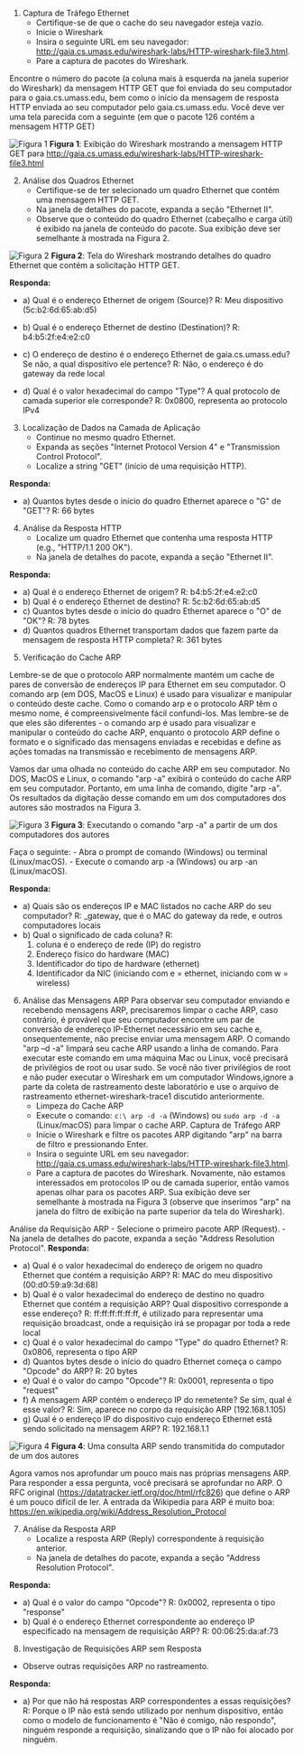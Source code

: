 1) Captura de Tráfego Ethernet
    - Certifique-se de que o cache do seu navegador esteja vazio.
    - Inicie o Wireshark
    - Insira o seguinte URL em seu navegador: http://gaia.cs.umass.edu/wireshark-labs/HTTP-wireshark-file3.html.
    - Pare a captura de pacotes do Wireshark.

Encontre o número do pacote (a coluna mais à esquerda na janela superior do Wireshark) da mensagem HTTP GET que foi enviada do seu computador para o gaia.cs.umass.edu, bem como o início da mensagem de resposta HTTP enviada ao seu computador pelo gaia.cs.umass.edu. Você deve ver uma tela parecida com a seguinte (em que o pacote 126 contém a mensagem HTTP GET)

![Figura 1](img/figura1.png)
**Figura 1**: Exibição do Wireshark mostrando a mensagem HTTP GET para
http://gaia.cs.umass.edu/wireshark-labs/HTTP-wireshark-file3.html

2. Análise dos Quadros Ethernet
    - Certifique-se de ter selecionado um quadro Ethernet que contém uma mensagem HTTP GET.
    - Na janela de detalhes do pacote, expanda a seção "Ethernet II".
    - Observe que o conteúdo do quadro Ethernet (cabeçalho e carga útil) é exibido na janela de conteúdo do pacote. Sua exibição deve ser semelhante à mostrada na Figura 2.

![Figura 2](img/figura2.png)
**Figura 2**: Tela do Wireshark mostrando detalhes do quadro Ethernet que contém a solicitação HTTP GET.

**Responda:**
- a) Qual é o endereço Ethernet de origem (Source)?
R: Meu dispositivo (5c:b2:6d:65\:ab:d5)

- b) Qual é o endereço Ethernet de destino (Destination)?
R: b4:b5:2f:e4:e2:c0

- c) O endereço de destino é o endereço Ethernet de gaia.cs.umass.edu? Se não, a qual dispositivo ele pertence?
R: Não, o endereço é do gateway da rede local

- d) Qual é o valor hexadecimal do campo "Type"? A qual protocolo de camada superior ele corresponde?
R: 0x0800, representa ao protocolo IPv4

3. Localização de Dados na Camada de Aplicação
    - Continue no mesmo quadro Ethernet.
    - Expanda as seções "Internet Protocol Version 4" e "Transmission Control Protocol".
    - Localize a string "GET" (início de uma requisição HTTP).

**Responda:**
- a) Quantos bytes desde o início do quadro Ethernet aparece o "G" de "GET"?
R: 66 bytes

4. Análise da Resposta HTTP
    - Localize um quadro Ethernet que contenha uma resposta HTTP (e.g., "HTTP/1.1 200 OK").
    - Na janela de detalhes do pacote, expanda a seção "Ethernet II".


**Responda:**
- a) Qual é o endereço Ethernet de origem?
R: b4:b5:2f:e4:e2:c0
- b) Qual é o endereço Ethernet de destino?
R: 5c:b2:6d:65\:ab:d5
- c) Quantos bytes desde o início do quadro Ethernet aparece o "O" de "OK"?
R: 78 bytes
- d) Quantos quadros Ethernet transportam dados que fazem parte da mensagem de resposta HTTP completa?
R: 361 bytes

5. Verificação do Cache ARP

Lembre-se de que o protocolo ARP normalmente mantém um cache de pares de conversão de endereços IP para Ethernet em seu computador. O comando arp (em DOS, MacOS e Linux) é usado para visualizar e manipular o conteúdo deste cache. Como o comando arp e o protocolo ARP têm o mesmo nome, é compreensivelmente fácil confundi-los. Mas lembre-se de que eles são diferentes - o comando arp é usado para visualizar e manipular o conteúdo do cache ARP, enquanto o protocolo ARP define o formato e o significado das mensagens enviadas e recebidas e define as ações tomadas na transmissão e recebimento de mensagens ARP.

Vamos dar uma olhada no conteúdo do cache ARP em seu computador. No DOS, MacOS e Linux, o comando "arp -a" exibirá o conteúdo do cache ARP em seu computador. Portanto, em uma linha de comando, digite "arp -a". Os resultados da digitação desse comando em um dos computadores dos autores são mostrados na Figura 3.

![Figura 3](img/figura3.png)
**Figura 3**: Executando o comando "arp -a" a partir de um dos computadores dos autores

Faça o seguinte:
    - Abra o prompt de comando (Windows) ou terminal (Linux/macOS).
    - Execute o comando arp -a (Windows) ou arp -an (Linux/macOS).

**Responda:**
- a) Quais são os endereços IP e MAC listados no cache ARP do seu computador?
R: _gateway, que é o MAC do gateway da rede, e outros computadores locais
- b) Qual o significado de cada coluna?
R:
    1. coluna é o endereço de rede (IP) do registro
    2. Endereço físico do hardware (MAC)
    3. Identificador do tipo de hardware (ethernet)
    4. Identificador da NIC (iniciando com e = ethernet, iniciando com w = wireless)

6) Análise das Mensagens ARP
Para observar seu computador enviando e recebendo mensagens ARP, precisaremos limpar o cache ARP, caso contrário, é provável que seu computador encontre um par de conversão de endereço IP-Ethernet necessário em seu cache e, onsequentemente, não precise enviar uma mensagem ARP. O comando "arp –d -a" limpará seu cache ARP usando a linha de comando. Para executar este comando em uma máquina Mac ou Linux, você precisará de privilégios de root ou usar sudo. Se você não tiver privilégios de root e não puder executar o Wireshark em um computador Windows,ignore a parte da coleta de rastreamento deste laboratório e use o arquivo de rastreamento ethernet-wireshark-trace1 discutido anteriormente.
    - Limpeza do Cache ARP
    - Execute o comando:
        ```c:\ arp -d -a``` (Windows) ou
        ```sudo arp -d -a``` (Linux/macOS)
        para limpar o cache ARP.
Captura de Tráfego ARP
    - Inicie o Wireshark e filtre os pacotes ARP digitando "arp" na barra de filtro e pressionando Enter.
    - Insira o seguinte URL em seu navegador: http://gaia.cs.umass.edu/wireshark-labs/HTTP-wireshark-file3.html.
    - Pare a captura de pacotes do Wireshark.
Novamente, não estamos interessados em protocolos IP ou de camada superior, então vamos apenas olhar para os pacotes ARP. Sua exibição deve ser semelhante à mostrada na Figura 3 (observe que inserimos "arp" na janela do filtro de exibição na parte superior da tela do Wireshark).

Análise da Requisição ARP
    - Selecione o primeiro pacote ARP (Request).
    - Na janela de detalhes do pacote, expanda a seção "Address Resolution Protocol".
**Responda:**
- a) Qual é o valor hexadecimal do endereço de origem no quadro Ethernet que contém a requisição ARP?
R: MAC do meu dispositivo (00:d0:59:a9:3d:68)
- b) Qual é o valor hexadecimal do endereço de destino no quadro Ethernet que contém a requisição ARP? Qual dispositivo corresponde a esse endereço?
R: ff:ff:ff:ff:ff:ff, é utilizado para representar uma requisição broadcast, onde a requisição irá se propagar por toda a rede local
- c) Qual é o valor hexadecimal do campo "Type" do quadro Ethernet?
R: 0x0806, representa o tipo ARP
- d) Quantos bytes desde o início do quadro Ethernet começa o campo "Opcode" do ARP?
R: 20 bytes
- e) Qual é o valor do campo "Opcode"?
R: 0x0001, representa o tipo "request"
- f) A mensagem ARP contém o endereço IP do remetente? Se sim, qual é esse valor?
R: Sim, aparece no corpo da requisição ARP (192.168.1.105)
- g) Qual é o endereço IP do dispositivo cujo endereço Ethernet está sendo solicitado na mensagem ARP?
R: 192.168.1.1

![Figura 4](img/figura4.png)
**Figura 4**: Uma consulta ARP sendo transmitida do computador de um dos autores

Agora vamos nos aprofundar um pouco mais nas próprias mensagens ARP. Para responder a essa pergunta, você precisará se aprofundar no ARP. O RFC original (https://datatracker.ietf.org/doc/html/rfc826) que define o ARP é um pouco difícil de ler. A entrada da Wikipedia para ARP é muito boa: https://en.wikipedia.org/wiki/Address_Resolution_Protocol

7) Análise da Resposta ARP
    - Localize a resposta ARP (Reply) correspondente à requisição anterior.
    - Na janela de detalhes do pacote, expanda a seção "Address Resolution Protocol".

**Responda:**
- a) Qual é o valor do campo "Opcode"?
R: 0x0002, representa o tipo "response"
- b) Qual é o endereço Ethernet correspondente ao endereço IP especificado na mensagem de requisição ARP?
R: 00:06:25:da:af:73
8) Investigação de Requisições ARP sem Resposta
- Observe outras requisições ARP no rastreamento.

**Responda:**
- a) Por que não há respostas ARP correspondentes a essas requisições?
R: Porque o IP não está sendo utilizado por nenhum dispositivo, então como o modelo de funcionamento é "Não é comigo, não respondo", ninguém responde a requisição, sinalizando que o IP não foi alocado por ninguém.